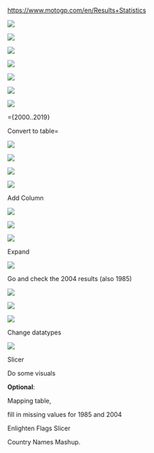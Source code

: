 https://www.motogp.com/en/Results+Statistics

![](media/16b971dd82a37ba59bea5c15b85f55dc.png)

![](media/6fa9052aaef3b16de1efce5b640b4ea8.png)

![](media/33e2d570307b0481a7bc8b1aa10446f6.png)

![](media/0a0a472e0190e5de4e85fb2b1e03e4ec.png)

![](media/038699979ce4764b582ad3e2f51ccc3b.png)

![](media/b5688fc29c04e6ad96593bfce1e3e0f6.png)

![](media/202f4296981771b347148347628a66d5.png)

={2000..2019}

Convert to table=

![](media/8b5c244ba518759d1e2496436051947b.png)

![](media/5bf9b887bdd563177ea2c44d4df2b528.png)

![](media/ad90b07a56fce2b7c74ff4c0934ac33f.png)

![](media/d16ba3b49ea2d05133377d240937380e.png)

Add Column

![](media/b736cd51a3d6c14ce3c936e2f03bc7be.png)

![](media/2ee4e7c27308f5bc8f1b384c7396190c.png)

![](media/2f7663bcb72dae4c5849c2fd585de55f.png)

Expand

![](media/fb73289e857ad0b0ee888dbedc1d91f6.png)

Go and check the 2004 results (also 1985)

![](media/302bc39a7fdba5c79fa4c2db33a0c65c.png)

![](media/64332cb198a2f35f580118ab7c1c9a24.png)

![](media/ebcff1025ee73296c5e2b3ee80cf3156.png)

Change datatypes

![](media/6c5024c1f1ab30ad843ca1e64448d997.png)

Slicer

Do some visuals

**Optional**:

Mapping table,

fill in missing values for 1985 and 2004

Enlighten Flags Slicer

Country Names Mashup.
